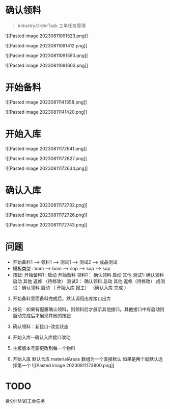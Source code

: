 # 确认领料

> industry.OrderTask 工单任务管理

![[Pasted image 20230811091523.png]]

![[Pasted image 20230811091412.png]]


![[Pasted image 20230811091550.png]]

![[Pasted image 20230811091603.png]]


# 开始备料
![[Pasted image 20230811141358.png]]

![[Pasted image 20230811141420.png]]
# 开始入库

![[Pasted image 20230811172641.png]]

![[Pasted image 20230811172627.png]]

![[Pasted image 20230811172634.png]]

# 确认入库
![[Pasted image 20230811172732.png]]

![[Pasted image 20230811172726.png]]

![[Pasted image 20230811172743.png]]

# 问题

*  开始备料1 --> 领料1  --> 测试1 --> 测试2 --> 成品测试
*  模板类型 : bom --> bom --> sop --> sop --> sop
*  按钮: 
	开始备料1 : 启动  开始备料
	领料1： 确认领料  启动 其他
	测试1:   确认领料   启动  其他  返修 （待修改）
	测试2： 确认领料  启动  其他  返修（待修改）
	成测试：确认领料  启动  （ 开始入库 报工）  （确认入库 完成 ）

1. 开始备料里面备料完成后，默认调用出库接口出库

2. 按钮：如果有配置确认领料，则领料后才展示其他接口。其他接口中有启动则启动完成后才展现其他的按钮

3. 确认领料：新接口-改变状态

4. 开始入库--确认入库接口改动

5. 主板版本号要更改到每一个物料

6. 开始入库 默认仓库  materialAreas  数组为一个直接默认 如果是两个就默认选择第一个
![[Pasted image 20230811173800.png]]


# TODO

拆分HMI的工单任务